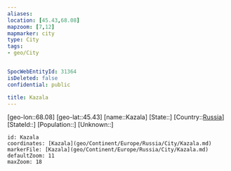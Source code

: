 ```yaml
---
aliases: 
location: [45.43,68.08]
mapzoom: [7,12] 
mapmarker: city 
type: City
tags:
- geo/City


SpocWebEntityId: 31364
isDeleted: false
confidential: public

title: Kazala
---
```

[geo-lon::68.08]
[geo-lat::45.43]
[name::Kazala]
[State::]
[Country::[Russia](geo/Continent/Europe/Russia.md)]
[StateId::]
[Population::]
[Unknown::]


```leaflet
id: Kazala
coordinates: [Kazala](geo/Continent/Europe/Russia/City/Kazala.md)
markerFile: [Kazala](geo/Continent/Europe/Russia/City/Kazala.md)
defaultZoom: 11 
maxZoom: 18
```


